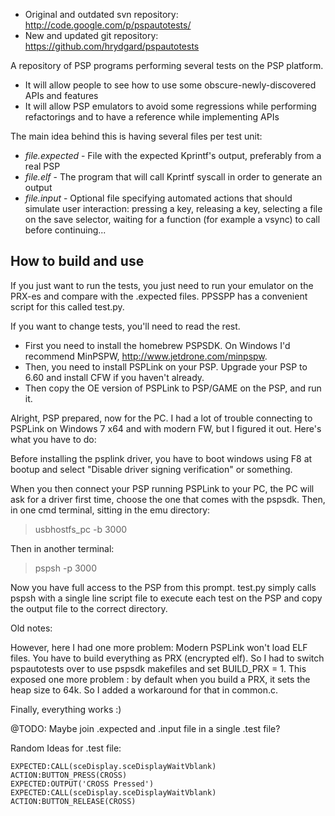   * Original and outdated svn repository: http://code.google.com/p/pspautotests/
  * New and updated git repository: https://github.com/hrydgard/pspautotests

A repository of PSP programs performing several tests on the PSP platform.

  * It will allow people to see how to use some obscure-newly-discovered APIs and features
  * It will allow PSP emulators to avoid some regressions while performing refactorings and to have a reference while implementing APIs

The main idea behind this is having several files per test unit:
  * _file_*.expected* - File with the expected Kprintf's output, preferably from a real PSP
  * _file_*.elf* - The program that will call Kprintf syscall in order to generate an output
  * _file_*.input* - Optional file specifying automated actions that should simulate user interaction: pressing a key, releasing a key, selecting a file on the save selector, waiting for a function (for example a vsync) to call before continuing...



How to build and use
--------------------

If you just want to run the tests, you just need to run your emulator on the PRX-es and compare with the .expected
files. PPSSPP has a convenient script for this called test.py.

If you want to change tests, you'll need to read the rest.

* First you need to install the homebrew PSPSDK. On Windows I'd recommend MinPSPW, http://www.jetdrone.com/minpspw.
* Then, you need to install PSPLink on your PSP. Upgrade your PSP to 6.60 and install CFW if you haven't already.
* Then copy the OE version of PSPLink to PSP/GAME on the PSP, and run it.

Alright, PSP prepared, now for the PC. I had a lot of trouble connecting to PSPLink on Windows 7 x64 and with modern FW, but I figured it out. Here's what you have to do:

Before installing the psplink driver, you have to boot windows using F8 at bootup and select "Disable driver signing verification" or something.

When you then connect your PSP running PSPLink to your PC, the PC will ask for a driver first time, choose the one that comes with the pspsdk. Then, in one cmd terminal, sitting in the emu directory:

> usbhostfs_pc -b 3000

Then in another terminal:

> pspsh -p 3000

Now you have full access to the PSP from this prompt. test.py simply calls pspsh with a single line script file to execute each test on the PSP and copy the output file to the correct directory.



Old notes:

However, here I had one more problem: Modern PSPLink won't load ELF files. You have to build everything as PRX (encrypted elf). So I had to switch pspautotests over to use pspsdk makefiles and set BUILD_PRX = 1. This exposed one more problem : by default when you build a PRX, it sets the heap size to 64k. So I added a workaround for that in common.c.

Finally, everything works :)




@TODO: Maybe join .expected and .input file in a single .test file?

Random Ideas for .test file:
```
EXPECTED:CALL(sceDisplay.sceDisplayWaitVblank)
ACTION:BUTTON_PRESS(CROSS)
EXPECTED:OUTPUT('CROSS Pressed')
EXPECTED:CALL(sceDisplay.sceDisplayWaitVblank)
ACTION:BUTTON_RELEASE(CROSS)
```
